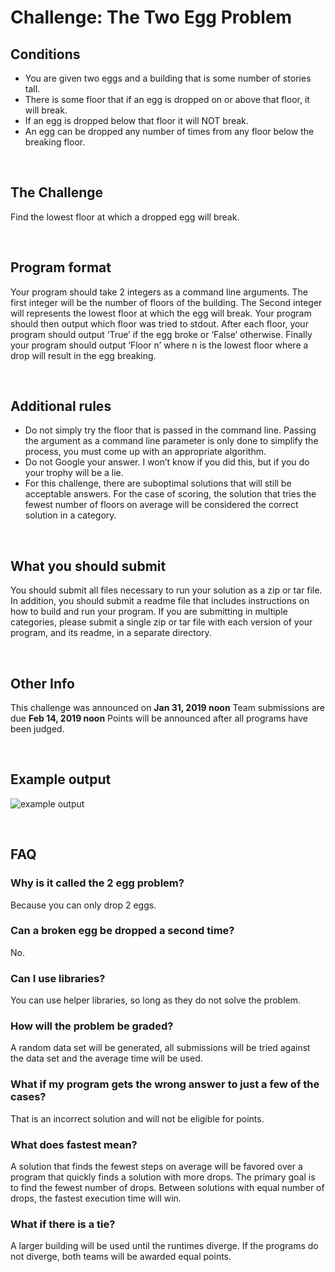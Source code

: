 # Challenge: The Two Egg Problem

## Conditions

* You are given two eggs and a building that is some number of stories tall.
* There is some floor that if an egg is dropped on or above that floor, it will break.
* If an egg is dropped below that floor it will NOT break.
* An egg can be dropped any number of times from any floor below the breaking floor.

<br/>

## The Challenge

Find the lowest floor at which a dropped egg will break.

<br/>

## Program format

Your program should take 2 integers as a command line arguments.
The first integer will be the number of floors of the building.
The Second integer will represents the lowest floor at which the egg will break.
Your program should then output which floor was tried to stdout.
After each floor, your program should output ‘True’ if the egg broke or ‘False’ otherwise.
Finally your program should output ‘Floor n’ where n is the lowest floor where a drop will result in the egg
breaking.

<br/>

## Additional rules

* Do not simply try the floor that is passed in the command line. Passing the argument as a command line parameter is only done to simplify the process, you must come up with an appropriate algorithm.
* Do not Google your answer. I won’t know if you did this, but if you do your trophy will be a lie.
* For this challenge, there are suboptimal solutions that will still be acceptable answers. For the case of scoring, the solution that tries the fewest number of floors on average will be considered the correct solution in a category.

<br/>

## What you should submit

You should submit all files necessary to run your solution as a zip or tar file. 
In addition, you should submit a readme file that includes instructions on how to build and run your program.
If you are submitting in multiple categories, please submit a single zip or tar file with each version of your program, and its readme, in a separate directory.

<br/>

## Other Info

This challenge was announced on **Jan 31, 2019 noon**
Team submissions are due **Feb 14, 2019 noon**
Points will be announced after all programs have been judged.

<br/>

## Example output

![example output](/program-example-output.png)

<br/>

## FAQ

### **Why is it called the 2 egg problem?**
Because you can only drop 2 eggs.

### **Can a broken egg be dropped a second time?**
No.

### **Can I use libraries?**
You can use helper libraries, so long as they do not solve the problem.

### **How will the problem be graded?**
A random data set will be generated, all submissions will be tried against the data set and the average time will be used.

### **What if my program gets the wrong answer to just a few of the cases?**
That is an incorrect solution and will not be eligible for points.

### **What does fastest mean?**
A solution that finds the fewest steps on average will be favored over a program that quickly finds a solution with more drops. The primary goal is to find the fewest number of drops. Between solutions with equal number of drops, the fastest execution time will win.

 ### **What if there is a tie?**
A larger building will be used until the runtimes diverge. If the programs do not diverge, both teams will be awarded equal points.
